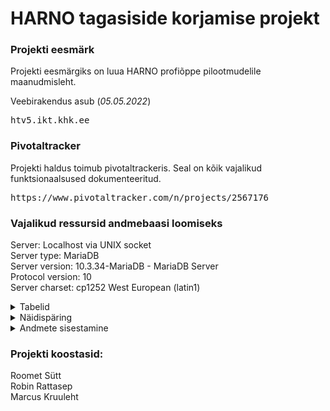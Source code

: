 # HARNO tagasiside korjamise projekt

### Projekti eesmärk
Projekti eesmärgiks on luua HARNO profiõppe pilootmudelile maanudmisleht. 

Veebirakendus asub (_05.05.2022_)
<pre>htv5.ikt.khk.ee</pre>

### Pivotaltracker

Projekti haldus toimub pivotaltrackeris. Seal on kõik vajalikud funktsionaalsused dokumenteeritud.
<pre>https://www.pivotaltracker.com/n/projects/2567176</pre>

### Vajalikud ressursid andmebaasi loomiseks
Server: Localhost via UNIX socket<br />
Server type: MariaDB<br />
Server version: 10.3.34-MariaDB - MariaDB Server<br />
Protocol version: 10<br />
Server charset: cp1252 West European (latin1)<br />

<details>
<summary>Tabelid</summary>
<pre>
CREATE TABLE erialad(
id int NOT NULL AUTO_INCREMENT,
eriala_nimi varchar(255) NOT NULL,
eriala_kirjeldus varchar(4000) NOT NULL,
eriala_pilt varchar(512) NOT NULL
PRIMARY KEY (id)
);
</pre>
<pre>
CREATE TABLE input_log(
eriala_nimi varchar(255) NOT NULL,
ettevotte_nimi varchar(255) NOT NULL,
personalijuht varchar(1000) NOT NULL,
voimekus int unsigned NOT NULL CHECK(voimekus BETWEEN 0 and 4),
valmis_toole_votma TINYINT NOT NULL,
valmis_osalema_piloot TINYINT NOT NULL,
mitu_valmis_vastu_votma int unsigned NOT NULL,
lisakusimused varchar(4000),
email varchar(255)
);
</pre>
</details>

<details>
<summary>Näidispäring</summary>
<pre>
mysql_query("INSERT INTO input_log (eriala_nimi, ettevotte_nimi, personalijuht, voimekus, valmis_toole_votma, valmis_osalema_piloot, mitu_valmis_vastu_votma, lisakusimused, email)
VALUES ('$eriala', '$ettevote', '$personalijuht', '$voimekus', '$valmis_toole_votma', '$valmis_osalema_piloot', '$mitu_valmis_vastu_votma', '$lisakusimused', '$email')");
</pre>
</details>
<details>
<summary>Andmete sisestamine</summary>
<pre>
INSERT INTO erialad(eriala_nimi, eriala_kirjeldus, eriala_pilt) VALUES ('CNC Operaator', 'CNC operaatori profiõpe sisaldab metallilõikepinkide programmeerimist ja ka täpsust nõudvaid käelisi oskusi. Öppe käigus on võimalik spetsialiseeruda CNC treipingi või CNC freespingi operaatoriks. Õppe aluseks on CNC metallilõikepingi operaatori õppekava.', 'public/img/stock.png'),
('Koosteluksepp', 'Koostelukksepa tööülesanded on toorikute ettevalmistamine, detailide mõõtmine, märkimine, töötlemine, puhastamine ning koostude koostamine ja reguleerimine. See eeldab jooniste lugemise oskust, masinaehitustehnoloogia ja kasutatavate materjalide tundmist.', 'public/img/stock.png'),
('Keevitaja', 'Keevitaja valmistab detaile ja kooste, kasutades erinevaid keevitusseadmeid, lähtudes tööjoonisest, töötlemis tehnoloogiatest, tooprotsessidest, töövahenditest ja töödeldavatest materjalidest.', 'public/img/stock.png');
</pre>
</details>
	
### Projekti koostasid:
Roomet Sütt</br>
Robin Rattasep</br>
Marcus Kruuleht</br>
